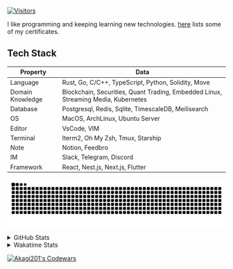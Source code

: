 <!-- markdownlint-disable MD041 MD010 MD033 -->
[![Visitors](https://api.visitorbadge.io/api/daily?path=Akagi201%2FAkagi201&label=Visitors%20Today&countColor=%2337d67a)](https://visitorbadge.io/status?path=Akagi201%2FAkagi201)

I like programming and keeping learning new technologies. [here](https://github.com/Akagi201/blockchain) lists some of my certificates.

## Tech Stack

| Property         	| Data                                                                               	|
|------------------	|------------------------------------------------------------------------------------	|
| Language         	| Rust, Go, C/C++, TypeScript, Python, Solidity, Move                                 |
| Domain Knowledge 	| Blockchain, Securities, Quant Trading, Embedded Linux, Streaming Media, Kubernetes 	|
| Database         	| Postgresql, Redis, Sqlite, TimescaleDB, Meilisearch                                 |
| OS               	| MacOS, ArchLinux, Ubuntu Server                                                     |
| Editor           	| VsCode, VIM                                                                        	|
| Terminal          | Iterm2, Oh My Zsh, Tmux, Starship                                                   |
| Note             	| Notion, Feedbro                                                                    	|
| IM               	| Slack, Telegram, Discord                                                            |
| Framework         | React, Nest.js, Next.js, Flutter                                                   	|

[![github contribution grid snake animation](https://raw.githubusercontent.com/Akagi201/Akagi201/output/github-contribution-grid-snake.svg#gh-light-mode-only)](https://github.com/Akagi201)

<details>
<summary>GitHub Stats</summary>
  <a href="https://github.com/Akagi201"><img alt="Profile Detail" src="https://raw.githubusercontent.com/Akagi201/Akagi201/master/profile-summary-card-output/dracula/0-profile-details.svg" /></a>
  <a href="https://github.com/Akagi201"><img alt="Github Stats" src="https://raw.githubusercontent.com/Akagi201/Akagi201/master/profile-summary-card-output/dracula/3-stats.svg" /></a>
  <a href="https://github.com/Akagi201"><img alt="Lang By Commits" src="https://raw.githubusercontent.com/Akagi201/Akagi201/master/profile-summary-card-output/dracula/2-most-commit-language.svg" /></a>
</details>

<details>
<summary>Wakatime Stats</summary>
<br>

<!--START_SECTION:waka-->

```txt
From: 12 December 2023 - To: 19 December 2023

Total Time: 41 hrs 22 mins

Other                      33 hrs 27 mins  ████████████████████▒░░░░   80.86 %
sh                         2 hrs 59 mins   █▓░░░░░░░░░░░░░░░░░░░░░░░   07.24 %
TypeScript                 1 hr 43 mins    █░░░░░░░░░░░░░░░░░░░░░░░░   04.17 %
Rust                       1 hr 27 mins    █░░░░░░░░░░░░░░░░░░░░░░░░   03.53 %
Python                     25 mins         ▒░░░░░░░░░░░░░░░░░░░░░░░░   01.01 %
Markdown                   21 mins         ▒░░░░░░░░░░░░░░░░░░░░░░░░   00.88 %
Solidity                   17 mins         ▒░░░░░░░░░░░░░░░░░░░░░░░░   00.72 %
Docker                     12 mins         ░░░░░░░░░░░░░░░░░░░░░░░░░   00.50 %
JSON                       6 mins          ░░░░░░░░░░░░░░░░░░░░░░░░░   00.27 %
TOML                       6 mins          ░░░░░░░░░░░░░░░░░░░░░░░░░   00.25 %
```

<!--END_SECTION:waka-->

</details>

<a href="https://www.codewars.com/users/Akagi201"><img alt="Akagi201's Codewars" src="https://www.codewars.com/users/Akagi201/badges/small"></a>
